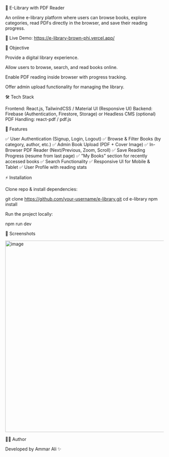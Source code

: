📖 E-Library with PDF Reader

An online e-library platform where users can browse books, explore categories, read PDFs directly in the browser, and save their reading progress.

🔗 Live Demo: https://e-library-brown-phi.vercel.app/

🎯 Objective

Provide a digital library experience.

Allow users to browse, search, and read books online.

Enable PDF reading inside browser with progress tracking.

Offer admin upload functionality for managing the library.

🛠 Tech Stack

Frontend: React.js, TailwindCSS / Material UI (Responsive UI)
Backend: Firebase (Authentication, Firestore, Storage) or Headless CMS (optional)
PDF Handling: react-pdf / pdf.js

🚀 Features

✅ User Authentication (Signup, Login, Logout)
✅ Browse & Filter Books (by category, author, etc.)
✅ Admin Book Upload (PDF + Cover Image)
✅ In-Browser PDF Reader (Next/Previous, Zoom, Scroll)
✅ Save Reading Progress (resume from last page)
✅ "My Books" section for recently accessed books
✅ Search Functionality
✅ Responsive UI for Mobile & Tablet
✅ User Profile with reading stats

⚡ Installation

Clone repo & install dependencies:

git clone https://github.com/your-username/e-library.git
cd e-library
npm install


Run the project locally:

npm run dev

📸 Screenshots

<img width="1352" height="608" alt="image" src="https://github.com/user-attachments/assets/c02d63a5-0403-4bc8-bac4-11baaf35bfcd" />


👨‍💻 Author

Developed by Ammar Ali ✨
